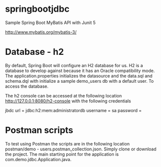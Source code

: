 # springbootjdbc
Sample Spring Boot MyBatis API with Junit 5  

<http://www.mybatis.org/mybatis-3/>

# Database - h2
By default, Spring Boot will configure an H2 database for us. H2 is a  database to develop against because it has an Oracle compatibility mode. The application.properties initializes the datasource and the data.sql and schema.dql with initialize a sample demo_users db with a default user. To access the database. 

The h2 console can be accessed at the following location http://127.0.0.1:8080/h2-console with the following credentials

jbdc url = jdbc:h2:mem:administratordb
username = sa
password =


# Postman scripts
To test using Postman the scripts are in the following location postman/demo - users.postman_collection.json. 
Simply clone or download the project. The main starting point for the application is com.demo.jdbc.Application.java.
